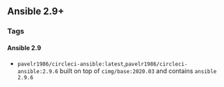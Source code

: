 ## Ansible 2.9+

### Tags

#### Ansible 2.9

- `pavelr1986/circleci-ansible:latest`,`pavelr1986/circleci-ansible:2.9.6`  built on top of `cimg/base:2020.03` and contains `ansible 2.9.6`